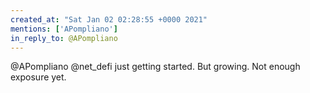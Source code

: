 ```yaml
---
created_at: "Sat Jan 02 02:28:55 +0000 2021"
mentions: ['APompliano']
in_reply_to: @APompliano
---
```


@APompliano @net_defi just getting started. But growing. Not enough exposure yet.